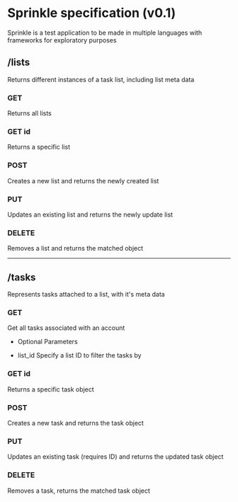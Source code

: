 # Sprinkle specification (v0.1)

Sprinkle is a test application to be made in multiple languages with frameworks for exploratory purposes

## /lists

Returns different instances of a task list, including list meta data

### GET

Returns all lists

### GET id

Returns a specific list

### POST

Creates a new list and returns the newly created list

### PUT

Updates an existing list and returns the newly update list

### DELETE

Removes a list and returns the matched object

---

## /tasks

Represents tasks attached to a list, with it's meta data

### GET

Get all tasks associated with an account

* Optional Parameters
- list_id
	Specify a list ID to filter the tasks by

### GET id

Returns a specific task object

### POST

Creates a new task and returns the task object

### PUT

Updates an existing task (requires ID) and returns the updated task object

### DELETE

Removes a task, returns the matched task object


